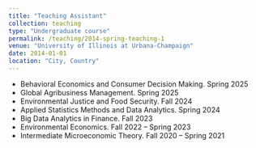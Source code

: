 ```yaml
---
title: "Teaching Assistant"
collection: teaching
type: "Undergraduate course"
permalink: /teaching/2014-spring-teaching-1
venue: "University of Illinois at Urbana-Champaign"
date: 2014-01-01
location: "City, Country"
---
```


- Behavioral Economics and Consumer Decision Making. Spring 2025
- Global Agribusiness Management. Spring 2025
- Environmental Justice and Food Security. Fall 2024
- Applied Statistics Methods and Data Analytics. Spring 2024
- Big Data Analytics in Finance. Fall 2023
- Environmental Economics. Fall 2022 – Spring 2023
- Intermediate Microeconomic Theory. Fall 2020 – Spring 2021
